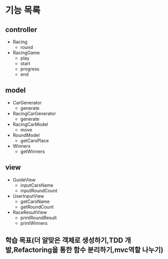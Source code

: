 # 기능 목록

## controller
- Racing
  - round
- RacingGame
  - play
  - start
  - progress
  - end

## model
- CarGenerator
  - generate
- RacingCarGenerator
  - generate
- RacingCarModel
  - move
- RoundModel
  - getCarsPlace
- Winners
  - getWinners

## view
- GuideView
  - inputCarsName
  - inputRoundCount
- UserInputView
  - getCarsName
  - getRoundCount
- RaceResultView
  - printRoundResult
  - printWinners


## 학습 목표(더 알맞은 객체로 생성하기,TDD 개발,Refactoring을 통한 함수 분리하기,mvc역할 나누기)